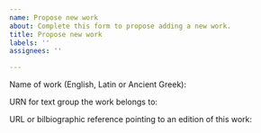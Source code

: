 ```yaml
---
name: Propose new work
about: Complete this form to propose adding a new work.
title: Propose new work
labels: ''
assignees: ''

---
```


Name of work (English, Latin or Ancient Greek):

URN for text group the work belongs to:


URL or bilbiographic reference pointing to an edition of this work:
